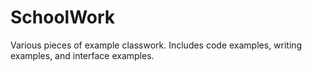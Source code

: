 # SchoolWork
Various pieces of example classwork. Includes code examples, writing examples, and interface examples.
